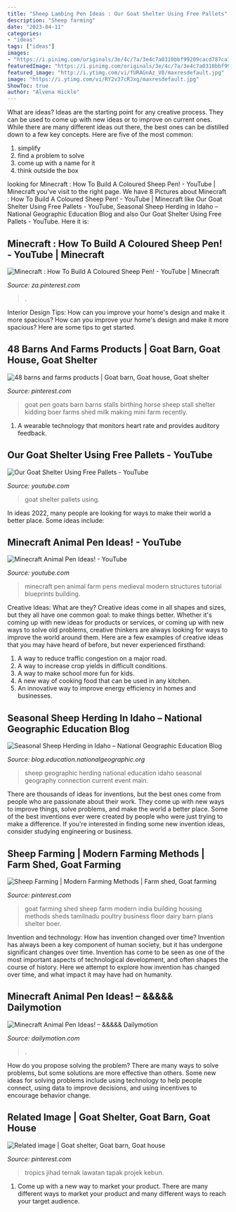 ```yaml
---
title: "Sheep Lambing Pen Ideas : Our Goat Shelter Using Free Pallets"
description: "Sheep farming"
date: "2023-04-11"
categories:
- "ideas"
tags: ["ideas"]
images:
- "https://i.pinimg.com/originals/3e/4c/7a/3e4c7a0310bbf99209cacd787ca7165d.jpg"
featuredImage: "https://i.pinimg.com/originals/3e/4c/7a/3e4c7a0310bbf99209cacd787ca7165d.jpg"
featured_image: "http://i.ytimg.com/vi/fURAGnAz_V0/maxresdefault.jpg"
image: "https://i.ytimg.com/vi/RY2v37cRJxg/maxresdefault.jpg"
ShowToc: true
author: "Alvena Hickle"
---
```



What are ideas?
Ideas are the starting point for any creative process. They can be used to come up with new ideas or to improve on current ones. While there are many different ideas out there, the best ones can be distilled down to a few key concepts. Here are five of the most common:
1. simplify
2. find a problem to solve
3. come up with a name for it
4. think outside the box

	

		
looking for Minecraft : How To Build A Coloured Sheep Pen! - YouTube | Minecraft you've visit to the right page. We have 8 Pictures about Minecraft : How To Build A Coloured Sheep Pen! - YouTube | Minecraft like Our Goat Shelter Using Free Pallets - YouTube, Seasonal Sheep Herding in Idaho – National Geographic Education Blog and also Our Goat Shelter Using Free Pallets - YouTube. Here it is:
		
    
## Minecraft : How To Build A Coloured Sheep Pen! - YouTube | Minecraft

<img loading=lazy src="https://i.pinimg.com/736x/ee/18/7d/ee187d83d45e75044fbcb014416fdb4c.jpg" onerror="this.onerror=null;this.src='https://tse4.mm.bing.net/th?id=OIP.AZ7fY_cWurmJu_9ARJ7fuAHaFj&amp;pid=15.1';" alt="Minecraft : How To Build A Coloured Sheep Pen! - YouTube | Minecraft">

_Source: za.pinterest.com_

>. 

	

Interior Design Tips: How can you improve your home's design and make it more spacious?
How can you improve your home's design and make it more spacious? Here are some tips to get started.

    
## 48 Barns And Farms Products | Goat Barn, Goat House, Goat Shelter

<img loading=lazy src="https://i.pinimg.com/originals/33/82/5a/33825a98819df3fc3a74873f6c71d8fc.jpg" onerror="this.onerror=null;this.src='https://tse2.mm.bing.net/th?id=OIP.2lFuPlKJgtAWq-33vvT38AHaFj&amp;pid=15.1';" alt="48 barns and farms products | Goat barn, Goat house, Goat shelter">

_Source: pinterest.com_

>goat pen goats barn barns stalls birthing horse sheep stall shelter kidding boer farms shed milk making mini farm recently. 

	

1. A wearable technology that monitors heart rate and provides auditory feedback.

    
## Our Goat Shelter Using Free Pallets - YouTube

<img loading=lazy src="http://i.ytimg.com/vi/fURAGnAz_V0/maxresdefault.jpg" onerror="this.onerror=null;this.src='https://tse3.mm.bing.net/th?id=OIP.T81qjHGtNleDMap-1XjhIQHaEK&amp;pid=15.1';" alt="Our Goat Shelter Using Free Pallets - YouTube">

_Source: youtube.com_

>goat shelter pallets using. 

	

In ideas 2022, many people are looking for ways to make their world a better place. Some ideas include:

    
## Minecraft Animal Pen Ideas! - YouTube

<img loading=lazy src="https://i.ytimg.com/vi/RY2v37cRJxg/maxresdefault.jpg" onerror="this.onerror=null;this.src='https://tse1.mm.bing.net/th?id=OIP.uvLPbqnMIDQVKRmLgT8IMAHaEK&amp;pid=15.1';" alt="Minecraft Animal Pen Ideas! - YouTube">

_Source: youtube.com_

>minecraft pen animal farm pens medieval modern structures tutorial blueprints building. 

	

Creative Ideas: What are they?
Creative ideas come in all shapes and sizes, but they all have one common goal: to make things better. Whether it's coming up with new ideas for products or services, or coming up with new ways to solve old problems, creative thinkers are always looking for ways to improve the world around them. Here are a few examples of creative ideas that you may have heard of before, but never experienced firsthand: 
1. A way to reduce traffic congestion on a major road.
2. A way to increase crop yields in difficult conditions.
3. A way to make school more fun for kids.
4. A new way of cooking food that can be used in any kitchen.
5. An innovative way to improve energy efficiency in homes and businesses.

    
## Seasonal Sheep Herding In Idaho – National Geographic Education Blog

<img loading=lazy src="https://i1.wp.com/blog.education.nationalgeographic.org/wp-content/uploads/2014/09/sheepcloseup.jpg?resize=1000%2C665&amp;ssl=1" onerror="this.onerror=null;this.src='https://tse3.mm.bing.net/th?id=OIP.t5ftTsVx-j_ekYR_g-w-ggHaE7&amp;pid=15.1';" alt="Seasonal Sheep Herding in Idaho – National Geographic Education Blog">

_Source: blog.education.nationalgeographic.org_

>sheep geographic herding national education idaho seasonal geography connection current event main. 

	

There are thousands of ideas for inventions, but the best ones come from people who are passionate about their work. They come up with new ways to improve things, solve problems, and make the world a better place. Some of the best inventions ever were created by people who were just trying to make a difference. If you're interested in finding some new invention ideas, consider studying engineering or business.

    
## Sheep Farming | Modern Farming Methods | Farm Shed, Goat Farming

<img loading=lazy src="https://i.pinimg.com/originals/3e/4c/7a/3e4c7a0310bbf99209cacd787ca7165d.jpg" onerror="this.onerror=null;this.src='https://tse1.mm.bing.net/th?id=OIP.AtTX_peqCENVWKGCGfP2IQHaEK&amp;pid=15.1';" alt="Sheep Farming | Modern Farming Methods | Farm shed, Goat farming">

_Source: pinterest.com_

>goat farming shed sheep farm modern india building housing methods sheds tamilnadu poultry business floor dairy barn plans shelter boer. 

	

Invention and technology: How has invention changed over time?
Invention has always been a key component of human society, but it has undergone significant changes over time. Invention has come to be seen as one of the most important aspects of technological development, and often shapes the course of history. Here we attempt to explore how invention has changed over time, and what impact it may have had on humanity.

    
## Minecraft Animal Pen Ideas! – &amp;&amp;&amp;&amp;&amp; Dailymotion

<img loading=lazy src="https://s1.dmcdn.net/v/N0ro51Upg5CA_dN0E/526x297" onerror="this.onerror=null;this.src='https://tse1.mm.bing.net/th?id=OIP.kMA5seP1h9isYOU0fPFeXgHaEL&amp;pid=15.1';" alt="Minecraft Animal Pen Ideas! – &amp;&amp;&amp;&amp;&amp; Dailymotion">

_Source: dailymotion.com_

>. 

	

How do you propose solving the problem?
There are many ways to solve problems, but some solutions are more effective than others. Some new ideas for solving problems include using technology to help people connect, using data to improve decisions, and using incentives to encourage behavior change.

    
## Related Image | Goat Shelter, Goat Barn, Goat House

<img loading=lazy src="https://i.pinimg.com/736x/42/df/ff/42dfff3ee638ff05e722d60de47f636a--goat-shelter-a-goat.jpg" onerror="this.onerror=null;this.src='https://tse4.mm.bing.net/th?id=OIP.em4IHfEp-oUDJ-wUG-eoPAAAAA&amp;pid=15.1';" alt="Related image | Goat shelter, Goat barn, Goat house">

_Source: pinterest.com_

>tropics jihad ternak lawatan tapak projek kebun. 

	

1. Come up with a new way to market your product. There are many different ways to market your product and many different ways to reach your target audience.

